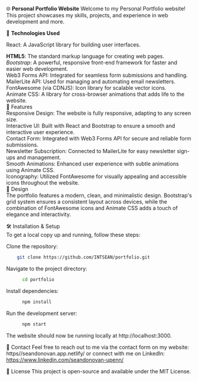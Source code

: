🌐 **Personal Portfolio Website**
Welcome to my Personal Portfolio website! This project showcases my skills, projects, and experience in web development and more.

🚀 **Technologies Used**

React: A JavaScript library for building user interfaces.

**HTML5**: The standard markup language for creating web pages.  
_Bootstrap_: A powerful, responsive front-end framework for faster and easier web development.  
Web3 Forms API: Integrated for seamless form submissions and handling.  
MailerLite API: Used for managing and automating email newsletters.  
FontAwesome (via CDNJS): Icon library for scalable vector icons.  
Animate CSS: A library for cross-browser animations that adds life to the website.  
📄 Features  
Responsive Design: The website is fully responsive, adapting to any screen size.  
Interactive UI: Built with React and Bootstrap to ensure a smooth and interactive user experience.  
Contact Form: Integrated with Web3 Forms API for secure and reliable form submissions.  
Newsletter Subscription: Connected to MailerLite for easy newsletter sign-ups and management.  
Smooth Animations: Enhanced user experience with subtle animations using Animate CSS.  
Iconography: Utilized FontAwesome for visually appealing and accessible icons throughout the website.  
🎨 Design  
The portfolio features a modern, clean, and minimalistic design. Bootstrap's grid system ensures a consistent layout across devices, while the combination of FontAwesome icons and Animate CSS adds a touch of elegance and interactivity.

🛠 Installation & Setup  
To get a local copy up and running, follow these steps:

Clone the repository:

```sh
    git clone https://github.com/INTSEAN/portfolio.git
```

Navigate to the project directory:

```sh
      cd portfolio
```

Install dependencies:

```sh
      npm install
```

Run the development server:

```sh
      npm start
```

The website should now be running locally at http://localhost:3000.

📧 Contact
Feel free to reach out to me via the contact form on my website: https//seandonovan.app.netlify/ or connect with me on LinkedIn: https://www.linkedin.com/seandonovan-upenn/

📝 License
This project is open-source and available under the MIT License.
